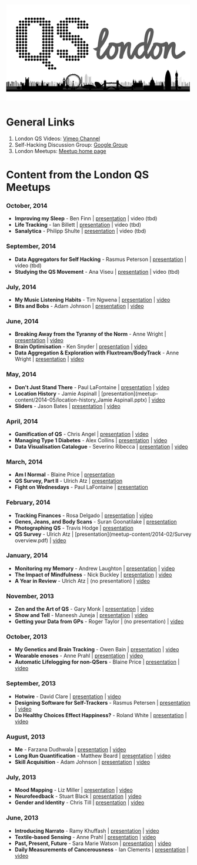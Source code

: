 ![ ](https://github.com/londonqs/qs/raw/master/assets/qs-london.png)

# General Links

1. London QS Videos: [Vimeo Channel](https://vimeo.com/channels/londonqs)
1. Self-Hacking Discussion Group: [Google Group](https://groups.google.com/forum/#!forum/self-hacking)
1. London Meetups: [Meetup home page](http://www.meetup.com/LondonQS/)


# Content from the London QS Meetups

### October, 2014 ###

- **Improving my Sleep** - Ben Finn | [presentation](meetup-content/2014-10/qs-sleep.pptx) | video (tbd)
- **Life Tracking** - Ian Billett | [presentation](meetup-content/2014-10/life-track.pptx) |  video (tbd) 
- **Sanalytica** - Philipp Shulte | [presentation](meetup-content/2014-10/sanalytica.pdf) |  video (tbd)

### September, 2014 ###

- **Data Aggregators for Self Hacking** - Rasmus Peterson | [presentation](meetup-content/2014-09/qs-data-aggregators.pdf) | video (tbd)
- **Studying the QS Movement** - Ana Viseu | [presentation](meetup-content/2014-09/AnnViseuPresentation.pptx) |  video (tbd)

### July, 2014 ###

- **My Music Listening Habits** - Tim Ngwena | [presentation](meetup-content/2014-07/my-music-listening-habits.pptx) | [video](https://vimeo.com/106694186)
- **Bits and Bobs** - Adam Johnson | [presentation](https://github.com/adamchainz/qs-talk-bits-and-bobs/blob/master/Bits-and-Bobs.pdf?raw=true) |  [video](https://vimeo.com/106720029)


### June, 2014 ###
- **Breaking Away from the Tyranny of the Norm** - Anne Wright | [presentation](meetup-content/2014-06/anne-wright-presentation-material.zip) | [video](https://vimeo.com/channels/londonqs/99520681)
- **Brain Optimisation** - Ken Snyder | [presentation](meetup-content/2014-06/hacking-brain-health.key) | [video](https://vimeo.com/100057325)
- **Data Aggregation & Exploration with Fluxtream/BodyTrack** - Anne Wright | [presentation](meetup-content/2014-06/anne-wright-presentation-material.zip) | [video](https://vimeo.com/channels/londonqs/102604323)

### May, 2014 ###
- **Don't Just Stand There** - Paul LaFontaine | [presentation](meetup-content/2014-05/dont-just-stand-there_Paul-LaFontaine.pptx) | [video](https://vimeo.com/99484388)
- **Location History** - Jamie Aspinall  | [presentation](meetup-content/2014-05/location-history_Jamie Aspinall.pptx)  | [video](https://vimeo.com/99571921)
- **Sliders** - Jason Bates | [presentation](meetup-content/2014-05/sliders-jason-bates.pptx)  | [video](https://vimeo.com/99520680)


### April, 2014 ###
- **Gamification of QS** - Chris Angel | [presentation](meetup-content/2014-04/chris-angel-gameification-of-qs.pptx) | [video](https://vimeo.com/94897659)
- **Managing Type 1 Diabetes** - Alex Collins  | [presentation](meetup-content/2014-04/alex-collins-managing-diabetes.pptx)  | [video](https://vimeo.com/94897658)
- **Data Visualisation Catalogue** - Severino Ribecca | [presentation](meetup-content/2014-04/severino-ribecca-data-visualisation.key)  | [video](https://vimeo.com/95123494)


### March, 2014
- **Am I Normal** - Blaine Price | [presentation](meetup-content/2014-03/am-i-normal.pdf)
- **QS Survey, Part II** - Ulrich Atz  | [presentation](meetup-content/2014-03/qs-survey-2.pptx)
- **Fight on Wednesdays** - Paul LaFontaine | [presentation](meetup-content/2014-03/fight-on-wednesdays.pptx)


### February, 2014 ###
- **Tracking Finances** - Rosa Delgado | [presentation](meetup-content/2014-02/tracking-finances.pptx) | [video](https://vimeo.com/88398097)
- **Genes, Jeans, and Body Scans** - Suran Goonatilake  | [presentation](meetup-content/2014-02/genes-jeans-body-scans.pptx)
- **Photographing QS** - Travis Hodge | [presentation](meetup-content/2014-02/travis-hodges.ppt)
- **QS Survey** - Ulrich Atz | [presentation](meetup-content/2014-02/Survey overview.pdf) | [video](https://vimeo.com/88398261)

### January, 2014
- **Monitoring my Memory** - Andrew Laughton | [presentation](meetup-content/2014-01/monitoring-memory.pptx) | [video](https://vimeo.com/86875935)
- **The Impact of Mindfulness** - Nick Buckley | [presentation](meetup-content/2014-01/impact-of-mindfulness.pptx) | [video](https://vimeo.com/86875937)
- **A Year in Review** - Ulrich Atz | (no presentation) | [video](https://vimeo.com/86875938)

### November, 2013
- **Zen and the Art of QS** - Gary Monk | [presentation](meetup-content/2013-11/gary-monk.pptx) | [video](https://vimeo.com/83913668)
- **Show and Tell** - Maneesh Juneja | [presentation](meetup-content/2013-11/maneesh-juneja.pptx) | [video](https://vimeo.com/83927066)
- **Getting your Data from GPs** - Roger Taylor | (no presentation) | [video](https://vimeo.com/84108445)

### October, 2013
- **My Genetics and Brain Tracking** - Owen Bain | [presentation](meetup-content/2013-10/owen-bain.pptx) | [video](https://vimeo.com/79040232)
- **Wearable enoses** - Anne Prahl | [presentation](meetup-content/2013-10/anne-prahl.pdf) | [video](https://vimeo.com/79009267)
- **Automatic Lifelogging for non-QSers** - Blaine Price | [presentation](meetup-content/2013-10/blaine-price.pptx) | [video](https://vimeo.com/79026657)

### September, 2013
- **Hotwire** - David Clare | [presentation](meetup-content/2013-09/hotwire.pdf) | [video](https://vimeo.com/78050329)
- **Designing Software for Self-Trackers** - Rasmus Petersen | [presentation](meetup-content/2013-09/rasmus-petersen.pdf) | [video](https://vimeo.com/77986003)
- **Do Healthy Choices Effect Happiness?** - Roland White | [presentation](meetup-content/2013-09/roland-white.ppt) | [video](https://vimeo.com/77986002)

### August, 2013

- **Me** - Farzana Dudhwala | [presentation](meetup-content/2013-08/ME_-_Farzana_Dudhwala.pdf) | [video](https://vimeo.com/73598429)
- **Long Run Quantification** - Matthew Beard | [presentation](meetup-content/2013-08/Long_Run_Quantification_-_Matthew_Beard.pptx) | [video](https://vimeo.com/74067335)
- **Skill Acquisition** - Adam Johnson | [presentation](meetup-content/2013-08/Skill_Acquisition_-_Adam_Johnson.pdf) | [video](https://vimeo.com/75485713)

### July, 2013

- **Mood Mapping** - Liz Miller | [presentation](meetup-content/2013-07/Mood_Mapping_-_Liz_Miller.ppt) | [video](https://vimeo.com/71776733)
- **Neurofeedback** - Stuart Black | [presentation](meetup-content/2013-07/Neurofeedback_-_My_Story_-_Stuart_Black.pptx) | [video](https://vimeo.com/channels/londonqs/71735867)
- **Gender and Identity** - Chris Till | [presentation](meetup-content/2013-07/Quantified_Self,_Gender_and_Identity_-_Chris_Till.pptx) | [video](https://vimeo.com/71800389)

### June, 2013

- **Introducing Narrato** - Ramy Khuffash | [presentation](meetup-content/2013-06/Introducing_Narrato_-_Ramy_Khuffash.pdf) | [video](https://vimeo.com/68964779)
- **Textile-based Sensing** - Anne Prahl | [presentation](meetup-content/2013-06/Textile-based_Sensing_-_Anne_Prahl.pdf) | [video](https://vimeo.com/68775423)
- **Past, Present, Future** - Sara Marie Watson | [presentation](meetup-content/2013-06/Past,_Present,_Future_-_Sara_Marie_Watson.key) | [video](https://vimeo.com/68913267)
- **Daily Measurements of Cancerousness** - Ian Clements | [presentation](meetup-content/2013-06/Daily_Measurements_of_Cancerousness_-_Ian_Clements.pptx) | [video](https://vimeo.com/68941583)
